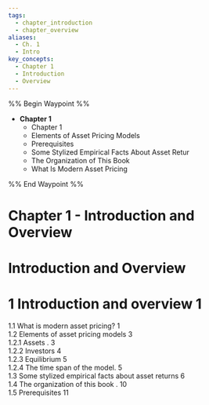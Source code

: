 ```yaml
---
tags:
  - chapter_introduction
  - chapter_overview
aliases:
  - Ch. 1
  - Intro
key_concepts:
  - Chapter 1
  - Introduction
  - Overview
---
```

%% Begin Waypoint %%
- **Chapter 1**
	- Chapter 1
	- Elements of Asset Pricing Models
	- Prerequisites
	- Some Stylized Empirical Facts About Asset Retur
	- The Organization of This Book
	- What Is Modern Asset Pricing

%% End Waypoint %%
# Chapter 1 - Introduction and Overview

# Introduction and Overview  
# 1 Introduction and overview 1  
1.1 What is modern asset pricing? 1   
1.2 Elements of asset pricing models 3   
1.2.1 Assets . 3   
1.2.2 Investors 4   
1.2.3 Equilibrium 5   
1.2.4 The time span of the model. 5   
1.3 Some stylized empirical facts about asset returns 6   
1.4 The organization of this book . 10   
1.5 Prerequisites 11
